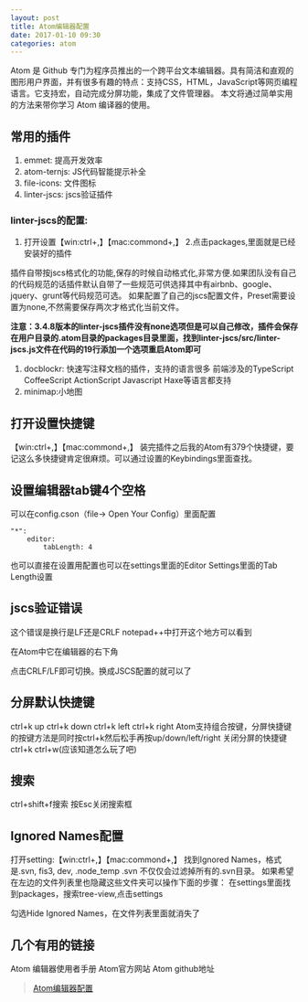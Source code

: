 ```yaml
---
layout: post
title: Atom编辑器配置
date: 2017-01-10 09:30
categories: atom
---
```


Atom 是 Github 专门为程序员推出的一个跨平台文本编辑器。具有简洁和直观的图形用户界面，并有很多有趣的特点：支持CSS，HTML，JavaScript等网页编程语言。它支持宏，自动完成分屏功能，集成了文件管理器。
本文将通过简单实用的方法来带你学习 Atom 编译器的使用。

## 常用的插件

1. emmet: 提高开发效率
2. atom-ternjs: JS代码智能提示补全
3. file-icons: 文件图标
4. linter-jscs: jscs验证插件

### linter-jscs的配置:

1. 打开设置【win:ctrl+,】【mac:commond+,】 2.点击packages,里面就是已经安装好的插件

插件自带按jscs格式化的功能,保存的时候自动格式化,非常方便.如果团队没有自己的代码规范的话插件默认自带了一些规范可供选择其中有airbnb、google、jquery、grunt等代码规范可选。
如果配置了自己的jscs配置文件，Preset需要设置为none,不然需要保存两次才格式化当前文件。

**注意：3.4.8版本的linter-jscs插件没有none选项但是可以自己修改，插件会保存在用户目录的.atom目录的packages目录里面，找到linter-jscs/src/linter-jscs.js文件在代码的19行添加一个<none>选项重启Atom即可**

1. docblockr: 快速写注释文档的插件，支持的语言很多 前端涉及的TypeScript CoffeeScript ActionScript Javascript Haxe等语言都支持
2. minimap:小地图

## 打开设置快捷键

【win:ctrl+,】【mac:commond+,】
装完插件之后我的Atom有379个快捷键，要记这么多快捷键肯定很麻烦。可以通过设置的Keybindings里面查找。

## 设置编辑器tab键4个空格
可以在config.cson（file-> Open Your Config）里面配置

```
"*":
    editor:
        tabLength: 4
```

也可以直接在设置用配置也可以在settings里面的Editor Settings里面的Tab Length设置

## jscs验证错误

这个错误是换行是LF还是CRLF
notepad++中打开这个地方可以看到

在Atom中它在编辑器的右下角

点击CRLF/LF即可切换。换成JSCS配置的就可以了


## 分屏默认快捷键
ctrl+k up ctrl+k down ctrl+k left ctrl+k right
Atom支持组合按键，分屏快捷键的按键方法是同时按ctrl+k然后松手再按up/down/left/right
关闭分屏的快捷键ctrl+k ctrl+w(应该知道怎么玩了吧)

## 搜索
ctrl+shift+f搜索
按Esc关闭搜索框

## Ignored Names配置
打开setting:【win:ctrl+,】【mac:commond+,】
找到Ignored Names，格式是.svn, fis3, dev, .node_temp
.svn 不仅仅会过滤掉所有的.svn目录。
如果希望在左边的文件列表里也隐藏这些文件夹可以操作下面的步骤： 在settings里面找到packages，搜索tree-view,点击settings

勾选Hide Ignored Names，在文件列表里面就消失了

## 几个有用的链接
Atom 编辑器使用者手册
Atom官方网站
Atom github地址

> [Atom编辑器配置](http://imweb.io/topic/56c12f7e5c49f9d377ed8f1e?utm_source=tuicool&utm_medium=referral)
